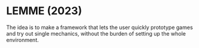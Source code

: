 # LEMME (2023)
The idea is to make a framework that lets the user quickly prototype games and try out single mechanics, without the burden of setting up the whole environment.

